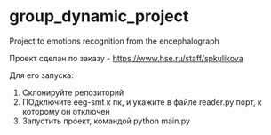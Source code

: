 # group_dynamic_project
Project to emotions recognition from the encephalograph

Проект сделан по заказу - https://www.hse.ru/staff/spkulikova

Для его запуска:
1) Склонируйте репозиторий
2) ПОдключите eeg-smt к пк, и укажите в файле reader.py порт, к которому он отключен
3) Запустить проект, командой python main.py 
